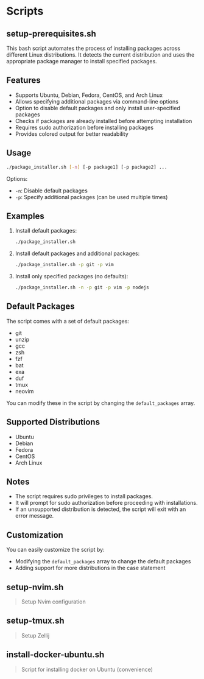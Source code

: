 # Scripts
## setup-prerequisites.sh

This bash script automates the process of installing packages across different Linux distributions. It detects the current distribution and uses the appropriate package manager to install specified packages.

## Features

- Supports Ubuntu, Debian, Fedora, CentOS, and Arch Linux
- Allows specifying additional packages via command-line options
- Option to disable default packages and only install user-specified packages
- Checks if packages are already installed before attempting installation
- Requires sudo authorization before installing packages
- Provides colored output for better readability

## Usage

```bash
./package_installer.sh [-n] [-p package1] [-p package2] ...
```

Options:
- `-n`: Disable default packages
- `-p`: Specify additional packages (can be used multiple times)

## Examples

1. Install default packages:
   ```bash
   ./package_installer.sh
   ```

2. Install default packages and additional packages:
   ```bash
   ./package_installer.sh -p git -p vim
   ```

3. Install only specified packages (no defaults):
   ```bash
   ./package_installer.sh -n -p git -p vim -p nodejs
   ```

## Default Packages

The script comes with a set of default packages:
- git
- unzip
- gcc
- zsh
- fzf
- bat
- exa
- duf
- tmux
- neovim

You can modify these in the script by changing the `default_packages` array.

## Supported Distributions

- Ubuntu
- Debian
- Fedora
- CentOS
- Arch Linux

## Notes

- The script requires sudo privileges to install packages.
- It will prompt for sudo authorization before proceeding with installations.
- If an unsupported distribution is detected, the script will exit with an error message.

## Customization

You can easily customize the script by:
- Modifying the `default_packages` array to change the default packages
- Adding support for more distributions in the case statement

## setup-nvim.sh 
>Setup Nvim configuration

## setup-tmux.sh
>Setup Zellij

## install-docker-ubuntu.sh
>Script for installing docker on Ubuntu (convenience)
